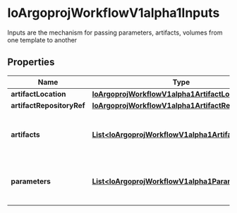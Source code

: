 

# IoArgoprojWorkflowV1alpha1Inputs

Inputs are the mechanism for passing parameters, artifacts, volumes from one template to another

## Properties

Name | Type | Description | Notes
------------ | ------------- | ------------- | -------------
**artifactLocation** | [**IoArgoprojWorkflowV1alpha1ArtifactLocation**](IoArgoprojWorkflowV1alpha1ArtifactLocation.md) |  |  [optional]
**artifactRepositoryRef** | [**IoArgoprojWorkflowV1alpha1ArtifactRepositoryRef**](IoArgoprojWorkflowV1alpha1ArtifactRepositoryRef.md) |  |  [optional]
**artifacts** | [**List&lt;IoArgoprojWorkflowV1alpha1Artifact&gt;**](IoArgoprojWorkflowV1alpha1Artifact.md) | Artifact are a list of artifacts passed as inputs |  [optional]
**parameters** | [**List&lt;IoArgoprojWorkflowV1alpha1Parameter&gt;**](IoArgoprojWorkflowV1alpha1Parameter.md) | Parameters are a list of parameters passed as inputs |  [optional]




